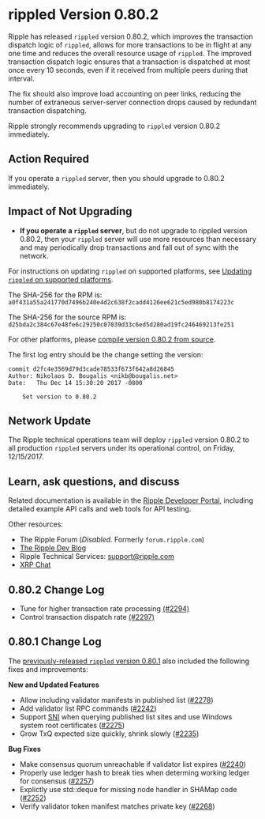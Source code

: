 # rippled Version 0.80.2

Ripple has released `rippled` version 0.80.2, which improves the transaction dispatch logic of `rippled`, allows for more transactions to be in flight at any one time and reduces the overall resource usage of `rippled`. The improved transaction dispatch logic ensures that a transaction is dispatched at most once every 10 seconds, even if it received from multiple peers during that interval.

The fix should also improve load accounting on peer links, reducing the number of extraneous server-server connection drops caused by redundant transaction dispatching.

Ripple strongly recommends upgrading to `rippled` version 0.80.2 immediately.


## Action Required

If you operate a `rippled` server, then you should upgrade to 0.80.2 immediately.

## Impact of Not Upgrading

* **If you operate a `rippled` server**, but do not upgrade to rippled version 0.80.2, then your `rippled` server will use more resources than necessary and may periodically drop transactions and fall out of sync with the network.

For instructions on updating `rippled` on supported platforms, see [Updating `rippled` on supported platforms](https://ripple.com/build/rippled-setup/#updating-rippled).

The SHA-256 for the RPM is: `a0f431a55a241770d7496b240e4d2c638f2cadd4126ee621c5ed980b8174223c`

The SHA-256 for the source RPM is: `d25bda2c384c67e48fe6c29250c07039d33c6ed5d280ad19fc246469213fe251`

For other platforms, please [compile version 0.80.2 from source](https://github.com/ripple/rippled/tree/master/Builds).

The first log entry should be the change setting the version:

```
commit d2fc4e3569d79d3cade78533f673f642a8d26845
Author: Nikolaos D. Bougalis <nikb@bougalis.net>
Date:   Thu Dec 14 15:30:20 2017 -0800

    Set version to 0.80.2
```

## Network Update
The Ripple technical operations team will deploy `rippled` version 0.80.2 to all production `rippled` servers under its operational control, on Friday, 12/15/2017.

## Learn, ask questions, and discuss
Related documentation is available in the [Ripple Developer Portal](https://ripple.com/build/), including detailed example API calls and web tools for API testing.

Other resources:

* The Ripple Forum (_Disabled._ Formerly `forum.ripple.com`)
* [The Ripple Dev Blog](https://developers.ripple.com/blog/)
* Ripple Technical Services: <support@ripple.com>
* [XRP Chat](http://www.xrpchat.com/)


## 0.80.2 Change Log

* Tune for higher transaction rate processing [(#2294)](https://github.com/ripple/rippled/pull/2294)
* Control transaction dispatch rate [(#2297)](https://github.com/ripple/rippled/pull/2297)

## 0.80.1 Change Log

The [previously-released `rippled` version 0.80.1](https://github.com/ripple/rippled/releases/tag/0.80.1) also included the following fixes and improvements:

**New and Updated Features**

- Allow including validator manifests in published list ([#2278](https://github.com/ripple/rippled/issues/2278))
- Add validator list RPC commands ([#2242](https://github.com/ripple/rippled/issues/2242))
- Support [SNI](https://en.wikipedia.org/wiki/Server_Name_Indication) when querying published list sites and use Windows system root certificates ([#2275](https://github.com/ripple/rippled/issues/2275))
- Grow TxQ expected size quickly, shrink slowly ([#2235](https://github.com/ripple/rippled/issues/2235))

**Bug Fixes**

- Make consensus quorum unreachable if validator list expires ([#2240](https://github.com/ripple/rippled/issues/2240))
- Properly use ledger hash to break ties when determing working ledger for consensus ([#2257](https://github.com/ripple/rippled/issues/2257))
- Explictly use std::deque for missing node handler in SHAMap code ([#2252](https://github.com/ripple/rippled/issues/2252))
- Verify validator token manifest matches private key ([#2268](https://github.com/ripple/rippled/issues/2268))
